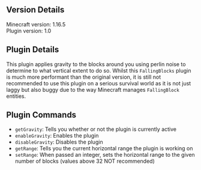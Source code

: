 ## Version Details

Minecraft version: 1.16.5\
Plugin version: 1.0

## Plugin Details

This plugin applies gravity to the blocks around you using perlin noise to determine to what vertical extent to do so. Whilst this `FallingBlocks` plugin is much more performant than the original version, it is still not recommended to use this plugin on a serious survival world as it is not just laggy but also buggy due to the way Minecraft manages `FallingBlock` entities.

## Plugin Commands

- `getGravity`: Tells you whether or not the plugin is currently active
- `enableGravity`: Enables the plugin
- `disableGravity`: Disables the plugin
- `getRange`: Tells you the current horizontal range the plugin is working on
- `setRange`: When passed an integer, sets the horizontal range to the given number of blocks (values above 32 NOT recommended)
